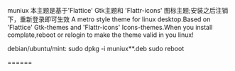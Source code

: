 muniux
本主题是基于'Flattice' Gtk主题和 'Flattr-icons' 图标主题;安装之后注销下，重新登录即可生效
A metro style theme for linux desktop.Based on 'Flattice' Gtk-themes and 'Flattr-icons' Icons-themes.When you install complate,reboot or relogin to make the theme valid in you linux!

debian/ubuntu/mint:
sudo dpkg -i muniux**.deb
sudo reboot


======
